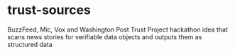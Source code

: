 # trust-sources
BuzzFeed, Mic, Vox and Washington Post Trust Project hackathon idea that scans news stories for verifiable data objects and outputs them as structured data
